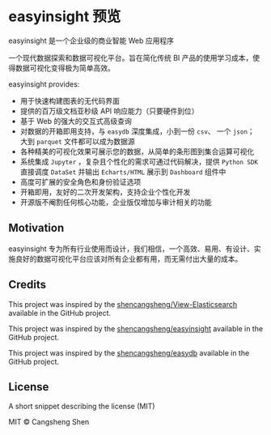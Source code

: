 # easyinsight 预览

easyinsight 是一个企业级的商业智能 Web 应用程序

一个现代数据探索和数据可视化平台。旨在简化传统 BI 产品的使用学习成本，使得数据可视化变得极为简单高效。

easyinsight provides:

- 用于快速构建图表的无代码界面
- 提供的百万级文档亚秒级 API 响应能力（只要硬件到位）
- 基于 Web 的强大的交互式高级查询
- 对数据的开箱即用支持，与 `easydb` 深度集成，小到一份 `csv`、 一个 `json`； 大到 `parquet` 文件都可以成为数据源
- 各种精美的可视化效果可展示您的数据，从简单的条形图到集合运算可视化
- 系统集成 `Jupyter` ，复杂且个性化的需求可通过代码解决，提供 `Python SDK` 直接调度 `DataSet` 并输出 `Echarts/HTML` 展示到 `Dashboard` 组件中
- 高度可扩展的安全角色和身份验证选项
- 开箱即用，友好的二次开发架构，支持企业个性化开发
- 开源版不阉割任何核心功能，企业版仅增加与审计相关的功能

## Motivation

easyinsight 专为所有行业使用而设计，我们相信，一个高效、易用、有设计、实施良好的数据可视化平台应该对所有企业都有用，而无需付出大量的成本。

## Credits

This project was inspired by the [shencangsheng/View-Elasticsearch](https://github.com/shencangsheng/View-Elasticsearch) available in the GitHub project.

This project was inspired by the [shencangsheng/easyinsight](https://github.com/shencangsheng/easyinsight) available in the GitHub project.

This project was inspired by the [shencangsheng/easydb](https://github.com/shencangsheng/easydb) available in the GitHub project.

## License

A short snippet describing the license (MIT)

MIT © Cangsheng Shen
